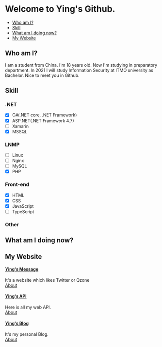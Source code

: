# Welcome to Ying's Github.
- [Who am I?](#who-am-i)  
- [Skill](#skill)  
- [What am I doing now?](#what-am-i-doing-now)  
- [My Website](#my-website)  

## Who am I?
I am a student from China. I'm 18 years old. Now I'm studying in preparatory department. In 2021 I will study Information Security at ITMO university as Bachelor. Nice to meet you in Github.

## Skill

### .NET
- [x] C#(.NET core, .NET Framework)  
- [x] ASP.NET(.NET Framework 4.7)  
- [ ] Xamarin  
- [x] MSSQL  

### LNMP
- [ ] Linux  
- [ ] Nginx  
- [ ] MySQL  
- [x] PHP  

### Front-end
- [x] HTML  
- [x] CSS  
- [x] JavaScript  
- [ ] TypeScript  

### Other

## What am I doing now?

## My Website

#### [Ying's Message](https://www.ranying.xyz)  
It's a website which likes Twitter or Qzone  
[About]()  

#### [Ying's API](https://apis.ranying.xyz)  
Here is all my web API.  
[About]()  

#### [Ying's Blog](https://blog.ranying.xyz)  
It's my personal Blog.  
[About]()  
